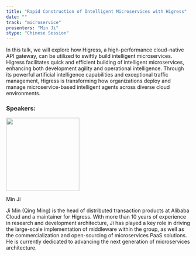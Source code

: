```yaml
---
title: "Rapid Construction of Intelligent Microservices with Higress"
date: ""
track: "microservice"
presenters: "Min Ji"
stype: "Chinese Session"
---
```


In this talk, we will explore how Higress, a high-performance cloud-native API gateway, can be utilized to swiftly build intelligent microservices. Higress facilitates quick and efficient building of intelligent microservices, enhancing both development agility and operational intelligence.  Through its powerful artificial intelligence capabilities and exceptional traffic management, Higress is transforming how organizations deploy and manage microservice-based intelligent agents across diverse cloud environments.

### Speakers:


<img src="https://sessionize.com/image/ed51-400o400o1-BTDBgQinUQrS5cv8CRWb4e.jpg" width="200" /><br/>

Min Ji

Ji Min (Qing Ming) is the head of distributed transaction products at Alibaba Cloud and a maintainer for Higress. With more than 10 years of experience in research and development architecture, Ji has played a key role in driving the large-scale implementation of middleware within the group, as well as the commercialization and open-sourcing of microservices PaaS solutions. He is currently dedicated to advancing the next generation of microservices architecture.

